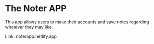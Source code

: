 # The Noter APP

This app allows users to make their accounts and save notes regarding whatever they may like.

Link: noterapp.netlify.app